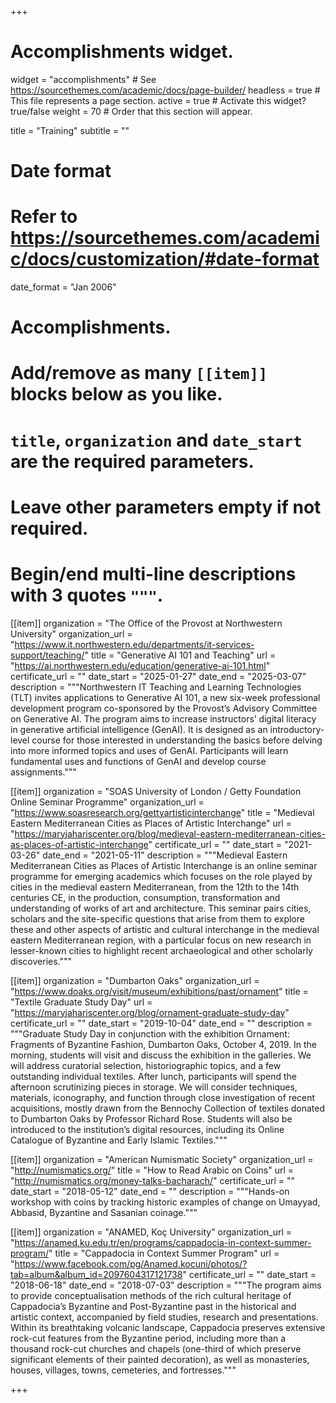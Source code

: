 +++
# Accomplishments widget.
widget = "accomplishments"  # See https://sourcethemes.com/academic/docs/page-builder/
headless = true  # This file represents a page section.
active = true  # Activate this widget? true/false
weight = 70  # Order that this section will appear.

title = "Training"
subtitle = ""

# Date format
#   Refer to https://sourcethemes.com/academic/docs/customization/#date-format
date_format = "Jan 2006"

# Accomplishments.
#   Add/remove as many `[[item]]` blocks below as you like.
#   `title`, `organization` and `date_start` are the required parameters.
#   Leave other parameters empty if not required.
#   Begin/end multi-line descriptions with 3 quotes `"""`.

[[item]]
  organization = "The Office of the Provost at Northwestern University"
  organization_url = "https://www.it.northwestern.edu/departments/it-services-support/teaching/"
  title = "Generative AI 101 and Teaching"
  url = "https://ai.northwestern.edu/education/generative-ai-101.html"
  certificate_url = ""
  date_start = "2025-01-27"
  date_end = "2025-03-07"
  description = """Northwestern IT Teaching and Learning Technologies (TLT) invites applications to Generative AI 101, a new six-week professional development program co-sponsored by the Provost’s Advisory Committee on Generative AI. The program aims to increase instructors’ digital literacy in generative artificial intelligence (GenAI). It is designed as an introductory-level course for those interested in understanding the basics before delving into more informed topics and uses of GenAI. Participants will learn fundamental uses and functions of GenAI and develop course assignments."""

[[item]]
  organization = "SOAS University of London / Getty Foundation Online Seminar Programme"
  organization_url = "https://www.soasresearch.org/gettyartisticinterchange"
  title = "Medieval Eastern Mediterranean Cities as Places of Artistic Interchange"
  url = "https://maryjahariscenter.org/blog/medieval-eastern-mediterranean-cities-as-places-of-artistic-interchange"
  certificate_url = ""
  date_start = "2021-03-26"
  date_end = "2021-05-11"
  description = """Medieval Eastern Mediterranean Cities as Places of Artistic Interchange is an online seminar programme for emerging academics which focuses on the role played by cities in the medieval eastern Mediterranean, from the 12th to the 14th centuries CE, in the production, consumption, transformation and understanding of works of art and architecture. This seminar pairs cities, scholars and the site-specific questions that arise from them to explore these and other aspects of artistic and cultural interchange in the medieval eastern Mediterranean region, with a particular focus on new research in lesser-known cities to highlight recent archaeological and other scholarly discoveries."""

[[item]]
  organization = "Dumbarton Oaks"
  organization_url = "https://www.doaks.org/visit/museum/exhibitions/past/ornament"
  title = "Textile Graduate Study Day"
  url = "https://maryjahariscenter.org/blog/ornament-graduate-study-day"
  certificate_url = ""
  date_start = "2019-10-04"
  date_end = ""
  description = """Graduate Study Day in conjunction with the exhibition Ornament: Fragments of Byzantine Fashion, Dumbarton Oaks, October 4, 2019. In the morning, students will visit and discuss the exhibition in the galleries. We will address curatorial selection, historiographic topics, and a few outstanding individual textiles. After lunch, participants will spend the afternoon scrutinizing pieces in storage. We will consider techniques, materials, iconography, and function through close investigation of recent acquisitions, mostly drawn from the Bennochy Collection of textiles donated to Dumbarton Oaks by Professor Richard Rose. Students will also be introduced to the institution’s digital resources, including its Online Catalogue of Byzantine and Early Islamic Textiles."""

[[item]]
  organization = "American Numismatic Society"
  organization_url = "http://numismatics.org/"
  title = "How to Read Arabic on Coins"
  url = "http://numismatics.org/money-talks-bacharach/"
  certificate_url = ""
  date_start = "2018-05-12"
  date_end = ""
  description = """Hands-on workshop with coins by tracking historic examples of change on Umayyad, Abbasid, Byzantine and Sasanian coinage."""

[[item]]
  organization = "ANAMED, Koç University"
  organization_url = "https://anamed.ku.edu.tr/en/programs/cappadocia-in-context-summer-program/"
  title = "Cappadocia in Context Summer Program"
  url = "https://www.facebook.com/pg/Anamed.kocuni/photos/?tab=album&album_id=2097604317121738"
  certificate_url = ""
  date_start = "2018-06-18"
  date_end = "2018-07-03"
  description = """The program aims to provide conceptualisation methods of the rich cultural heritage of Cappadocia’s Byzantine and Post-Byzantine past in the historical and artistic context, accompanied by field studies, research and presentations. Within its breathtaking volcanic landscape, Cappadocia preserves extensive rock-cut features from the Byzantine period, including more than a thousand rock-cut churches and chapels (one-third of which preserve significant elements of their painted decoration), as well as monasteries, houses, villages, towns, cemeteries, and fortresses."""
  
+++
